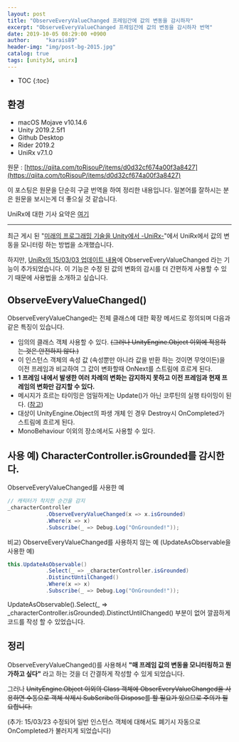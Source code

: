 ```yaml
---
layout: post
title: "ObserveEveryValueChanged 프레임간에 값의 변동을 감시하자"
excerpt: "ObserveEveryValueChanged 프레임간에 값의 변동을 감시하자 번역"
date: 2019-10-05 08:29:00 +0900
author:     "karais89"
header-img: "img/post-bg-2015.jpg"
catalog: true
tags: [unity3d, unirx]
---
```

* TOC
{:toc}

## 환경

- macOS Mojave v10.14.6
- Unity 2019.2.5f1
- Github Desktop
- Rider 2019.2
- UniRx v7.1.0

원문 : [https://qiita.com/toRisouP/items/d0d32cf674a00f3a8427](https://qiita.com/toRisouP/items/d0d32cf674a00f3a8427)

이 포스팅은 원문을 단순히 구글 번역을 하여 정리한 내용입니다. 일본어를 잘하시는 분은 원문을 보시는게 더 좋으실 것 같습니다. 

UniRx에 대한 기사 요약은 [여기](https://qiita.com/toRisouP/items/48b9fa25df64d3c6a392)

---

최근 게시 된 "[미래의 프로그래밍 기술을 Unity에서 -UniRx-](https://www.slideshare.net/torisoup/unity-unirx)"에서 UniRx에서 값의 변동을 모니터링 하는 방법을 소개했습니다.

하지만, [UniRx의 15/03/03 업데이트 내용](https://github.com/neuecc/UniRx/commit/3a60365eae48f216d91fae397315038c0194dea7)에 ObserveEveryValueChanged 라는 기능이 추가되었습니다. 이 기능은 수정 된 값의 변화의 감시를 더 간편하게 사용할 수 있기 때문에 사용법을 소개하고 싶습니다.

## ObserveEveryValueChanged()

ObserveEveryValueChanged는 전체 클래스에 대한 확장 메서드로 정의되며 다음과 같은 특징이 있습니다.

- 임의의 클래스 객체 사용할 수 있다. ~~(그러나 UnityEngine.Object 이외에 적용하는 것은 안전하지 않다.)~~
- 이 인스턴스 객체의 속성 값 (속성뿐만 아니라 값을 반환 하는 것이면 무엇이든)을 이전 프레임과 비교하여 그 값이 변화할때 OnNext를 스트림에 흐르게 된다.
- **1 프레임 내에서 발생한 여러 차례의 변화는 감지하지 못하고 이전 프레임과 현재 프레임의 변화만 감지할 수 있다.**
- 메시지가 흐르는 타이밍은 엄밀하게는 Update()가 아닌 코루틴의 실행 타이밍이 된다. ([참고](https://docs.unity3d.com/Manual/ExecutionOrder.html))
- 대상이 UnityEngine.Object의 파생 개체 인 경우 Destroy시 OnCompleted가 스트림에 흐르게 된다.
- MonoBehaviour 이외의 장소에서도 사용할 수 있다.

## 사용 예) CharacterController.isGrounded를 감시한다.

ObserveEveryValueChanged를 사용한 예
```csharp
// 캐릭터가 착지한 순간을 감지
_characterController
            .ObserveEveryValueChanged(x => x.isGrounded)
            .Where(x => x)
            .Subscribe(_ => Debug.Log("OnGrounded!"));
```
비교) ObserveEveryValueChanged를 사용하지 않는 예 (UpdateAsObservable을 사용한 예)
```csharp
this.UpdateAsObservable()
            .Select(_ => _characterController.isGrounded)
            .DistinctUntilChanged()
            .Where(x => x)
            .Subscribe(_ => Debug.Log("OnGrounded!"));
```
UpdateAsObservable().Select(_ => _characterController.isGrounded).DistinctUntilChanged() 부분이 없어 깔끔하게 코드를 작성 할 수 있었습니다.

## 정리

ObserveEveryValueChanged()를 사용해서 **"매 프레임 값의 변동을 모니터링하고 뭔가하고 싶다"** 라고 하는 것을 더 간결하게 작성할 수 있게 되었습니다.

그러나 ~~UnityEngine.Object 이외의 Class 객체에 ObserEveryValueChanged을 사용하면 수동으로 객체 삭제시 SubScribe의 Dispose를 할 필요가 있으므로 주의가 필요합니다.~~

(추가: 15/03/23 수정되어 일반 인스턴스 객체에 대해서도 폐기시 자동으로 OnCompleted가 불러지게 되었습니다)